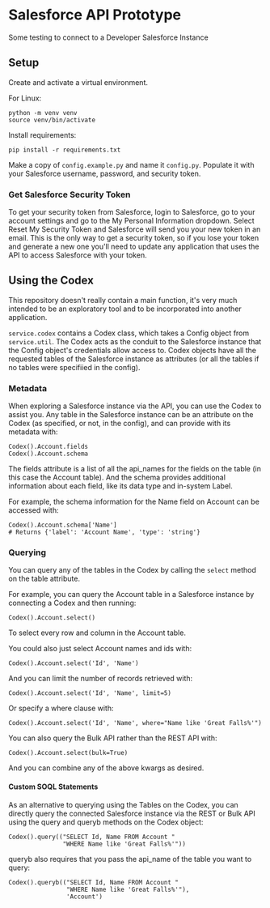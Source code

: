 # Salesforce API Prototype

Some testing to connect to a Developer Salesforce Instance

## Setup

Create and activate a virtual environment.

For Linux:
```
python -m venv venv
source venv/bin/activate
```
Install requirements:
```
pip install -r requirements.txt
```

Make a copy of `config.example.py` and name it `config.py`. Populate it
with your Salesforce username, password, and security token. 

### Get Salesforce Security Token

To get your security token from Salesforce, login to Salesforce, go to
your account settings and go to the My Personal Information dropdown.
Select Reset My Security Token and Salesforce will send you your new token
in an email. This is the only way to get a security token, so if you lose
your token and generate a new one you'll need to update any application
that uses the API to access Salesforce with your token.

## Using the Codex

This repository doesn't really contain a main function, it's very much
intended to be an exploratory tool and to be incorporated into another
application.

`service.codex` contains a Codex class, which takes a Config object from 
`service.util`. The Codex acts as the conduit to the Salesforce instance 
that the Config object's credentials allow access to. Codex objects have 
all the requested tables of the Salesforce instance as attributes (or all
the tables if no tables were specifiied in the config). 

### Metadata

When exploring a Salesforce instance via the API, you can use the Codex to
assist you. Any table in the Salesforce instance can be an attribute on the
Codex (as specified, or not, in the config), and can provide with its metadata with:
```
Codex().Account.fields
Codex().Account.schema
```
The fields attribute is a list of all the api_names for the fields on the
table (in this case the Account table). And the schema provides additional
information about each field, like its data type and in-system Label.

For example, the schema information for the Name field on Account can be
accessed with:
```
Codex().Account.schema['Name']
# Returns {'label': 'Account Name', 'type': 'string'}
```

### Querying

You can query any of the tables in the Codex by calling the  `select` 
method on the table attribute.

For example, you can query the Account table in a Salesforce instance by
connecting a Codex and then running:
```
Codex().Account.select()
```
To select every row and column in the Account table.

You could also just select Account names and ids with:
```
Codex().Account.select('Id', 'Name')
```

And you can limit the number of records retrieved with:
```
Codex().Account.select('Id', 'Name', limit=5)
```

Or specify a where clause with:
```
Codex().Account.select('Id', 'Name', where="Name like 'Great Falls%'")
```

You can also query the Bulk API rather than the REST API with:
```
Codex().Account.select(bulk=True)
```

And you can combine any of the above kwargs as desired.

#### Custom SOQL Statements

As an alternative to querying using the Tables on the Codex, you can 
directly query the connected Salesforce instance via the REST or Bulk
API using the query and queryb methods on the Codex object:
```
Codex().query(("SELECT Id, Name FROM Account "
               "WHERE Name like 'Great Falls%'"))
```

queryb also requires that you pass the api_name of the table you
want to query:
```
Codex().queryb(("SELECT Id, Name FROM Account "
                "WHERE Name like 'Great Falls%'"),
                'Account')
```
